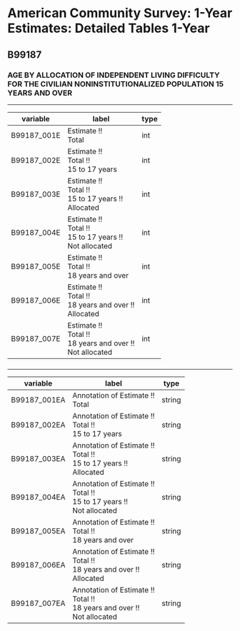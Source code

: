 # American Community Survey: 1-Year Estimates: Detailed Tables 1-Year

## B99187

### AGE BY ALLOCATION OF INDEPENDENT LIVING DIFFICULTY FOR THE CIVILIAN NONINSTITUTIONALIZED POPULATION 15 YEARS AND OVER

___

| variable | label | type |
| ----- | ----- | ----- |
| B99187_001E | Estimate !!<br>Total | int |
| B99187_002E | Estimate !!<br>Total !!<br>15 to 17 years | int |
| B99187_003E | Estimate !!<br>Total !!<br>15 to 17 years !!<br>Allocated | int |
| B99187_004E | Estimate !!<br>Total !!<br>15 to 17 years !!<br>Not allocated | int |
| B99187_005E | Estimate !!<br>Total !!<br>18 years and over | int |
| B99187_006E | Estimate !!<br>Total !!<br>18 years and over !!<br>Allocated | int |
| B99187_007E | Estimate !!<br>Total !!<br>18 years and over !!<br>Not allocated | int |
### 

___

| variable | label | type |
| ----- | ----- | ----- |
| B99187_001EA | Annotation of Estimate !!<br>Total | string |
| B99187_002EA | Annotation of Estimate !!<br>Total !!<br>15 to 17 years | string |
| B99187_003EA | Annotation of Estimate !!<br>Total !!<br>15 to 17 years !!<br>Allocated | string |
| B99187_004EA | Annotation of Estimate !!<br>Total !!<br>15 to 17 years !!<br>Not allocated | string |
| B99187_005EA | Annotation of Estimate !!<br>Total !!<br>18 years and over | string |
| B99187_006EA | Annotation of Estimate !!<br>Total !!<br>18 years and over !!<br>Allocated | string |
| B99187_007EA | Annotation of Estimate !!<br>Total !!<br>18 years and over !!<br>Not allocated | string |

